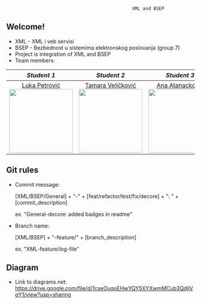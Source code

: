                                                    XML and BSEP  
                                                   
## Welcome!

 - XML - XML i veb servisi
 - BSEP - Bezbednost u sistemima elektronskog poslovanja (group 7)
 - Project is integration of XML and BSEP
 - Team members:


|       *Student 1*       |       *Student 2*       |       *Student 3*       |       *Student 4*       |
|:----------------------:|:----------------------:|:----------------------:|:----------------------:|
| [Luka Petrović](https://github.com/lukapetrovic3110) <br> <img src="https://avatars.githubusercontent.com/u/58331163?s=400&u=07ea033ef6ec9a611746bac3e8fb257f0099e261&v=4" width="170" height="170"> | [Tamara Veličković](https://github.com/velicko-tam) <br> <img src="https://avatars.githubusercontent.com/u/59019735?s=400&v=4" width="170" height="170"> | [Ana Atanacković](https://github.com/Ana00000/) <br> <img src="https://avatars.githubusercontent.com/u/57576323?s=400&u=1ef5aae0fac636355c779a07004eb66378464adc&v=4" width="170" height="170"> | [Dušan Trkulja](https://github.com/trki293) <br> <img src="https://avatars.githubusercontent.com/u/59773039?s=400&v=4" width="170" height="170"> |



## Git rules
- Commit message:

    [XML/BSEP/General] + "-" + [feat/refactor/test/fix/decore] + ": " + [commit_description]
    
    ex. "General-decore: added badges in readme" 
- Branch name:

    [XML/BSEP] + "-feature/" + [branch_description]
    
    ex. "XML-feature/log-file" 
    
## Diagram
- Link to diagrams.net:
  https://drive.google.com/file/d/1cseOuqoEHwYQY5XYXwmMCub3QdjlVqY1/view?usp=sharing
    
